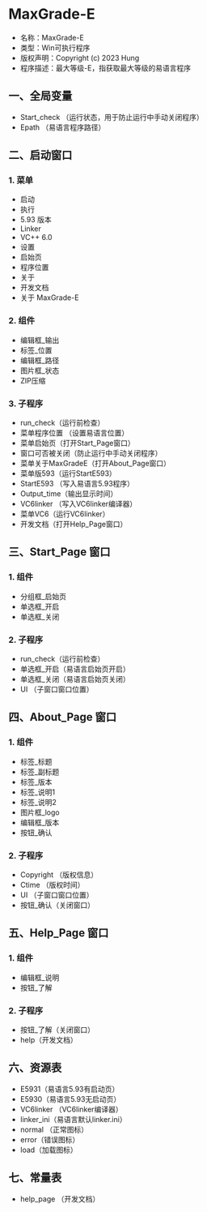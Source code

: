 # MaxGrade-E
- 名称：MaxGrade-E
- 类型：Win可执行程序
- 版权声明：Copyright (c) 2023 Hung
- 程序描述：最大等级-E，指获取最大等级的易语言程序

## 一、全局变量
- Start_check （运行状态，用于防止运行中手动关闭程序）
- Epath （易语言程序路径）

## 二、启动窗口

### 1. 菜单
- 启动
- 执行
- 5.93 版本
- Linker
- VC++ 6.0
- 设置
- 启始页
- 程序位置
- 关于
- 开发文档
- 关于 MaxGrade-E

### 2. 组件
- 编辑框_输出
- 标签_位置
- 编辑框_路径
- 图片框_状态
- ZIP压缩

### 3. 子程序
- run_check（运行前检查）
- 菜单程序位置 （设置易语言位置）
- 菜单启始页（打开Start_Page窗口）
- 窗口可否被关闭（防止运行中手动关闭程序）
- 菜单关于MaxGradeE（打开About_Page窗口）
- 菜单版593（运行StartE593）
- StartE593 （写入易语言5.93程序）
- Output_time（输出显示时间）
- VC6linker （写入VC6linker编译器）
- 菜单VC6（运行VC6linker）
- 开发文档（打开Help_Page窗口）

## 三、Start_Page 窗口

### 1. 组件
- 分组框_启始页
- 单选框_开启
- 单选框_关闭

### 2. 子程序
- run_check（运行前检查）
- 单选框_开启（易语言启始页开启）
- 单选框_关闭（易语言启始页关闭）
- UI （子窗口窗口位置）

## 四、About_Page 窗口

### 1. 组件
- 标签_标题
- 标签_副标题
- 标签_版本
- 标签_说明1
- 标签_说明2
- 图片框_logo
- 编辑框_版本
- 按钮_确认

### 2. 子程序
- Copyright （版权信息）
- Ctime （版权时间）
- UI （子窗口窗口位置）
- 按钮_确认（关闭窗口）

## 五、Help_Page 窗口

### 1. 组件
- 编辑框_说明
- 按钮_了解

### 2. 子程序
- 按钮_了解（关闭窗口）
- help（开发文档）

## 六、资源表
- E5931（易语言5.93有启动页）
- E5930（易语言5.93无启动页）
- VC6linker （VC6linker编译器）
- linker_ini（易语言默认linker.ini）
- normal （正常图标）
- error（错误图标）
- load（加载图标）

## 七、常量表
- help_page （开发文档）
